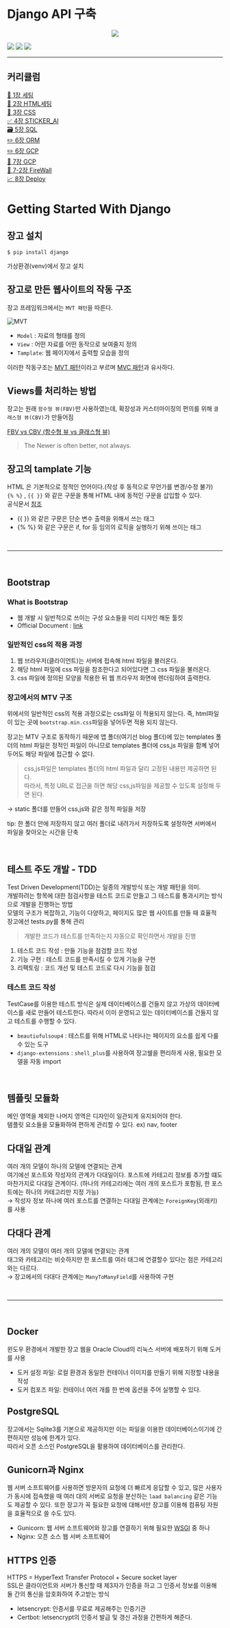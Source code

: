 # Django API 구축

<p align="center"><img src="https://gaussian37.github.io/assets/img/python/django/django.png"></p>

<img src="https://img.shields.io/badge/django-F6E05E?style=for-the-badge&logo=django&logoColor=white"> 
<img src="https://img.shields.io/badge/python-3776AB?style=for-the-badge&logo=python&logoColor=white">
<img src="https://img.shields.io/badge/mysql-4169E1?style=for-the-badge&logo=mysql&logoColor=white">

---

## 커리큘럼

[📝 1장 세팅](https://github.com/aiffelDjango/KUD/blob/main/README/Setting/1.Setting.md)  
[🚀 2장 HTML세팅](https://github.com/aiffelDjango/KUD/blob/main/README/HTML/2-1.Setting.md)  
[🎨 3장 CSS](https://github.com/aiffelDjango/KUD/blob/main/README/CSS/3.CSS.md)  
[✅ 4장 STICKER_AI](https://github.com/aiffelDjango/KUD/blob/main/README/Sticker/4.Sticker.md)  
[🗃 5장 SQL](https://github.com/aiffelDjango/KUD/blob/main/README/SQL/5.SQL.md)  
[✏️ 6장 ORM](https://github.com/aiffelDjango/KUD/blob/main/README/ORM/6.ORM.md)  
[✏️ 6장 GCP](https://github.com/aiffelDjango/KUD/blob/main/README/GCP/6.GCP.md)  
[💚 7장 GCP](https://github.com/aiffelDjango/KUD/blob/main/README/GCP/7.GCP.md)  
[💚 7-2장 FireWall](https://github.com/aiffelDjango/KUD/blob/main/README/GCP/7-2.FireWall.md)  
[📈 8장 Deploy](https://github.com/aiffelDjango/KUD/blob/main/README/Deploy/8.Deploy.md)

# Getting Started With Django

## 장고 설치
```shell
$ pip install django
```
가상환경(venv)에서 장고 설치


## 장고로 만든 웹사이트의 작동 구조
장고 프레임워크에서는 `MVT 패턴`을 따른다.

![MVT](https://img1.daumcdn.net/thumb/R1280x0/?scode=mtistory2&fname=https%3A%2F%2Fblog.kakaocdn.net%2Fdn%2FpdQ3m%2FbtqwhTpC3gU%2FvXB2IGfXViX7cGFQgXjlR1%2Fimg.png)

 - `Model` : 자료의 형태를 정의
 - `View` : 어떤 자료를 어떤 동작으로 보여줄지 정의
 - `Tamplate`: 웹 페이지에서 출력할 모습을 정의

이러한 작동구조는 [MVT 패턴](https://butter-shower.tistory.com/49)이라고 부르며 [MVC 패턴](https://velog.io/@seongwon97/MVC-%ED%8C%A8%ED%84%B4%EC%9D%B4%EB%9E%80)과 유사하다.


## Views를 처리하는 방법
장고는 원래 `함수형 뷰(FBV)`만 사용하였는데,
확장성과 커스터마이징의 편의를 위해 `클래스형 뷰(CBV)`가 만들어짐

[FBV vs CBV (함수형 뷰 vs 클래스형 뷰)](https://leffept.tistory.com/318)

>The Newer is often better, not always.


## 장고의 tamplate 기능
HTML 은 기본적으로 정적인 언어이다.(작성 후 동적으로 무언가를 변경/수정 불가)<br>
`{% %}` , `{{ }}` 와 같은 구문을 통해 HTML 내에 동적인 구문을 삽입할 수 있다.<br>
공식문서 [참조](https://docs.djangoproject.com/en/3.2/topics/templates/#the-django-template-language)

 - {{ }} 와 같은 구문은 단순 변수 출력을 위해서 쓰는 태그
 - {% %} 와 같은 구문은 if, for 등 임의의 로직을 실행하기 위해 쓰이는 태그

<br/>

---

<br/>

## Bootstrap
### What is Bootstrap
- 웹 개발 시 일반적으로 쓰이는 구성 요소들을 미리 디자인 해둔 툴킷
- Official Document : [link](https://getbootstrap.com/docs/5.2/getting-started/introduction/)

### 일반적인 css의 적용 과정
1. 웹 브라우저(클라이언트)는 서버에 접속해 html 파일을 불러온다.
2. 해당 html 파일에 css 파일을 참조한다고 되어있다면 그 css 파일을 불러온다.
3. css 파일에 정의된 모양을 적용한 뒤 웹 프라우저 화면에 렌더링하여 출력한다.

### 장고에서의 MTV 구조
위에서의 일반적인 css의 적용 과정으로는 css파일 이 적용되지 않는다. 즉,
html파일이 있는 곳에 `bootstrap.min.css`파일을 넣어두면 적용 되지 않는다.

장고는 MTV 구조로 동작하기 때문에 앱 폴더(여기선 blog 폴더)에 있는 
templates 폴더의 html 파일은 정적인 파일이 아니므로 templates 폴더에 css,js 파일을 함꼐 넣어 두어도 해당 파일에 접근할 수 없다.

> css,js파일은 templates 폴더의 html 파일과 달리 고정된 내용만 제공하면 된다.<br>
> 따라서, 특정 URL로 접근을 하면 해당 css,js파일을 제공할 수 있도록 설정해 두면 된다.

→ static 폴더를 만들어 css,js와 같은 정적 파일을 저장

tip: 한 폴더 안에 저장하지 않고 여러 폴더로 내려가서 저장하도록 설정하면 서버에서 파일을 찾아오는 시간을 단축

<br/>

## 테스트 주도 개발 - TDD
Test Driven Development(TDD)는 일종의 개발방식 또는 개발 패턴을 의미.<br>
개발하려는 항목에 대한 점검사항을 테스트 코드로 만들고 그 테스트를 통과시키는 방식으로 개발을 진행하는 방법<br>
모델의 구조가 복잡하고, 기능이 다양하고, 페이지도 많은 웹 사이트를 만들 때 효율적
장고에선 tests.py를 통해 관리

> 개발한 코드가 테스트를 만족하는지 자동으로 확인하면서 개발을 진행

1. 테스트 코드 작성 : 만들 기능을 점검할 코드 작성
2. 기능 구현 : 테스트 코드를 만족시킬 수 있게 기능을 구현
3. 리팩토링 : 코드 개선 및 테스트 코드로 다시 기능을 점검

### 테스트 코드 작성
TestCase를 이용한 테스트 방식은 실제 데이터베이스를 건들지 않고 가상의 데이터베이스를 새로 만들어 테스트한다.
따라서 이미 운영되고 있는 데이터베이스를 건들지 않고 테스트를 수행할 수 있다.

- `beautiufulsoup4` : 테스트를 위해 HTML로 나타나는 페이지의 요소를 쉽게 다룰 수 있는 도구
- `django-extensions` : `shell_plus`를 사용하여 장고쉘을 편리하게 사용, 필요한 모델을 자동 import

<br/>

## 템플릿 모듈화
메인 영역을 제외한 나머지 영역은 디자인이 일관되게 유지되어야 한다.<br>
템플릿 요소들을 모듈화하여 편하게 관리할 수 있다. ex) nav, footer

## 다대일 관계
여러 개의 모델이 하나의 모델에 연결되는 관계<br>
여기에선 포스트와 작성자의 관계가 다대일이다. 포스트에 카테고리 정보를 추가할 떄도 마찬가지로 다대일 관계이다.
(하나의 카테고리에는 여러 개의 포스트가 포함됨, 한 포스트에는 하나의 카테고리만 지정 가능)<br>
→ 작성자 정보 하나에 여러 포스트를 연결하는 다대일 관계에는 `ForeignKey`(외래키)를 사용

## 다대다 관계
여러 개의 모델이 여러 개의 모델에 연결되는 관계<br>
태그와 카테고리는 비슷하지만 한 포스트를 여러 태그에 연결할수 있다는 점은 카테고리와는 다르다.<br>
→ 장고에서의 다대다 관계에는 `ManyToManyField`를 사용하여 구현

<br/>

---

<br/>

## Docker
윈도우 환경에서 개발한 장고 웹을 Oracle Cloud의 리눅스 서버에 배포하기 위해 도커를 사용
- 도커 설정 파일: 로컬 환경과 동일한 컨테이너 이미지를 만들기 위해 지정할 내용을 작성
- 도커 컴포즈 파일: 컨테이너 여러 개를 한 번에 옵션을 주어 실행할 수 있다.

## PostgreSQL
장고에서는 Sqlite3를 기본으로 제공하지만 이는 파일을 이용한 데이터베이스이기에 간편하지만 성능에 한계가 있다.<br>
따라서 오픈 소스인 PostgreSQL을 활용하여 데이터베이스를 관리한다.

## Gunicorn과 Nginx
웹 서버 소프트웨어를 사용하면 방문자의 요청에 더 빠르게 응답할 수 있고, 많은 사용자가 동시에 접속했을 때 여러 대의 서버로 요청을 분산하는 `laad balancing` 같은 기능도 제공할 수 있다.
또한 장고가 꼭 필요한 요청에 대해서만 장고를 이용해 컴퓨팅 자원을 효율적으로 쓸 수도 있다.
- Gunicorn: 웹 서버 소프트웨어와 장고를 연결하기 위해 필요한 [WSGI](https://my-repo.tistory.com/20) 중 하나
- Nginx: 오픈 소스 웹 서버 소프트웨어

## HTTPS 인증
HTTPS = HyperText Transfer Protocol + Secure socket layer<br>
SSL은 클라이언트와 서버가 통신할 때 제3자가 인증을 하고 그 인증서 정보를 이용해 둘 간의 통신을 암호화하여 주고받는 방식<br>
- letsencrypt: 인증서를 무료로 제공해주는 인증기관
- Certbot: letsencrypt의 인증서 발급 및 갱신 과정을 간편하게 해준다.
